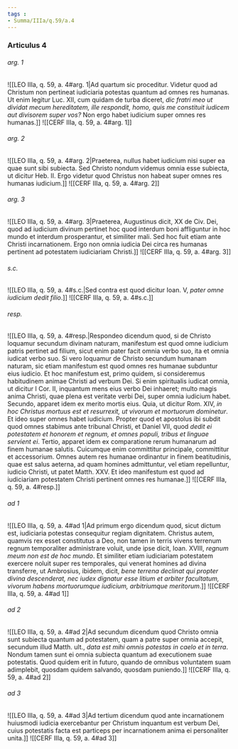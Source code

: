```yaml
---
tags : 
- Summa/IIIa/q.59/a.4
---
```


### Articulus 4

###### arg. 1
![[LEO IIIa, q. 59, a. 4#arg. 1|Ad quartum sic proceditur. Videtur quod ad Christum non pertineat iudiciaria potestas quantum ad omnes res humanas. Ut enim legitur Luc. XII, cum quidam de turba diceret, *dic fratri meo ut dividat mecum hereditatem, ille respondit, homo, quis me constituit iudicem aut divisorem super vos?* Non ergo habet iudicium super omnes res humanas.]]
![[CERF IIIa, q. 59, a. 4#arg. 1]]

###### arg. 2
![[LEO IIIa, q. 59, a. 4#arg. 2|Praeterea, nullus habet iudicium nisi super ea quae sunt sibi subiecta. Sed Christo nondum videmus omnia esse subiecta, ut dicitur Heb. II. Ergo videtur quod Christus non habeat super omnes res humanas iudicium.]]
![[CERF IIIa, q. 59, a. 4#arg. 2]]

###### arg. 3
![[LEO IIIa, q. 59, a. 4#arg. 3|Praeterea, Augustinus dicit, XX de Civ. Dei, quod ad iudicium divinum pertinet hoc quod interdum boni affliguntur in hoc mundo et interdum prosperantur, et similiter mali. Sed hoc fuit etiam ante Christi incarnationem. Ergo non omnia iudicia Dei circa res humanas pertinent ad potestatem iudiciariam Christi.]]
![[CERF IIIa, q. 59, a. 4#arg. 3]]

###### s.c.
![[LEO IIIa, q. 59, a. 4#s.c.|Sed contra est quod dicitur Ioan. V, *pater omne iudicium dedit filio*.]]
![[CERF IIIa, q. 59, a. 4#s.c.]]

###### resp.
![[LEO IIIa, q. 59, a. 4#resp.|Respondeo dicendum quod, si de Christo loquamur secundum divinam naturam, manifestum est quod omne iudicium patris pertinet ad filium, sicut enim pater facit omnia verbo suo, ita et omnia iudicat verbo suo. Si vero loquamur de Christo secundum humanam naturam, sic etiam manifestum est quod omnes res humanae subduntur eius iudicio. Et hoc manifestum est, primo quidem, si consideremus habitudinem animae Christi ad verbum Dei. Si enim spiritualis iudicat omnia, ut dicitur I Cor. II, inquantum mens eius verbo Dei inhaeret; multo magis anima Christi, quae plena est veritate verbi Dei, super omnia iudicium habet. Secundo, apparet idem ex merito mortis eius. Quia, ut dicitur Rom. XIV, *in hoc Christus mortuus est et resurrexit, ut vivorum et mortuorum dominetur*. Et ideo super omnes habet iudicium. Propter quod et apostolus ibi subdit quod omnes stabimus ante tribunal Christi, et Daniel VII, quod *dedit ei potestatem et honorem et regnum, et omnes populi, tribus et linguae servient ei*. Tertio, apparet idem ex comparatione rerum humanarum ad finem humanae salutis. Cuicumque enim committitur principale, committitur et accessorium. Omnes autem res humanae ordinantur in finem beatitudinis, quae est salus aeterna, ad quam homines admittuntur, vel etiam repelluntur, iudicio Christi, ut patet Matth. XXV. Et ideo manifestum est quod ad iudiciariam potestatem Christi pertinent omnes res humanae.]]
![[CERF IIIa, q. 59, a. 4#resp.]]

###### ad 1
![[LEO IIIa, q. 59, a. 4#ad 1|Ad primum ergo dicendum quod, sicut dictum est, iudiciaria potestas consequitur regiam dignitatem. Christus autem, quamvis rex esset constitutus a Deo, non tamen in terris vivens terrenum regnum temporaliter administrare voluit, unde ipse dicit, Ioan. XVIII, *regnum meum non est de hoc mundo*. Et similiter etiam iudiciariam potestatem exercere noluit super res temporales, qui venerat homines ad divina transferre, ut Ambrosius, ibidem, dicit, *bene terrena declinat qui propter divina descenderat, nec iudex dignatur esse litium et arbiter facultatum, vivorum habens mortuorumque iudicium, arbitriumque meritorum*.]]
![[CERF IIIa, q. 59, a. 4#ad 1]]

###### ad 2
![[LEO IIIa, q. 59, a. 4#ad 2|Ad secundum dicendum quod Christo omnia sunt subiecta quantum ad potestatem, quam a patre super omnia accepit, secundum illud Matth. ult., *data est mihi omnis potestas in caelo et in terra*. Nondum tamen sunt ei omnia subiecta quantum ad executionem suae potestatis. Quod quidem erit in futuro, quando de omnibus voluntatem suam adimplebit, quosdam quidem salvando, quosdam puniendo.]]
![[CERF IIIa, q. 59, a. 4#ad 2]]

###### ad 3
![[LEO IIIa, q. 59, a. 4#ad 3|Ad tertium dicendum quod ante incarnationem huiusmodi iudicia exercebantur per Christum inquantum est verbum Dei, cuius potestatis facta est particeps per incarnationem anima ei personaliter unita.]]
![[CERF IIIa, q. 59, a. 4#ad 3]]

